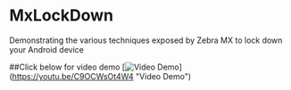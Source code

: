# MxLockDown
Demonstrating the various techniques exposed by Zebra MX to lock down your Android device

##Click below for video demo
[![Video Demo](https://img.youtube.com/vi/C9OCWsOt4W4/3.jpg)]
(https://youtu.be/C9OCWsOt4W4 "Video Demo")

